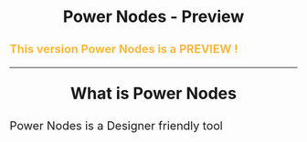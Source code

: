 <h1 align="center"; color="yellow">Power Nodes - Preview</h1>
<h3 style="color: #FFB83d; align: center; font-size: 20px; font-weight: bold;">
This version Power Nodes is a PREVIEW !
</h3>

---
<p style="text-align: center; font-size: 28px; font-weight: bold;">
What is Power Nodes
</p>

<p style="font-size: 20px;">
Power Nodes is a Designer friendly tool <br>
</p>
